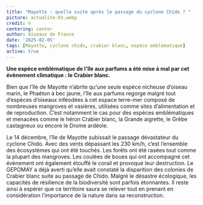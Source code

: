 ```yaml
---
title: "Mayotte : quelle suite après le passage du cyclone Chido ? "
picture: actualite-93.webp
credit: © 
centering: center
author: Oiseaux de France
date: '2025-02-05'
tags: [Mayotte, cyclone chido, crabier blanc, espèce emblématique]
active: true
---
```

**Une espèce emblématique de l'île aux parfums a été mise à mal par cet évènement climatique : le Crabier blanc.**

Bien que l’île de Mayotte n’abrite qu’une seule espèce nicheuse d’oiseau marin, le Phaéton à bec jaune, l’île aux parfums regorge malgré tout d’espèces d’oiseaux inféodées à cet espace terre-mer composé de nombreuses mangroves et vasières, utilisées comme sites d’alimentation et de reproduction. C’est notamment le cas pour des espèces emblématiques et menacées comme le héron Crabier blanc, la Grande aigrette, le Grèbe castagneux ou encore le Drome ardéole. 

Le 14 décembre, l’île de Mayotte subissait le passage dévastateur du cyclone Chido. Avec des vents dépassant les 230 km/h, c’est l’ensemble des écosystèmes qui ont été touchés. Les forêts ont été rasées tout comme la plupart des mangroves. Les coulées de boues qui ont accompagné cet évènement ont également étouffé le corail et provoqué leur destruction. Le GEPOMAY a déjà averti qu’elle avait constaté la disparition des colonies de Crabier blanc suite au passage de Chido. Malgré le désastre écologique, les capacités de résilience de la biodiversité sont parfois étonnantes. Il reste ainsi à espérer que ce territoire saura se relever tout en prenant en considération l’importance de la nature dans sa reconstruction. 


